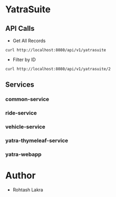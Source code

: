 # YatraSuite


## API Calls

- Get All Records
```shell
curl http://localhost:8080/api/v1/yatrasuite
```

- Filter by ID
```shell
curl http://localhost:8080/api/v1/yatrasuite/2
```

## Services

### common-service
### ride-service
### vehicle-service
### yatra-thymeleaf-service
### yatra-webapp


# Author

- Rohtash Lakra